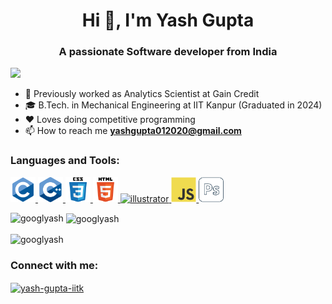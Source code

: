 <h1 align="center">Hi 👋, I'm Yash Gupta</h1>
<h3 align="center">A passionate Software developer from India</h3>

![](https://komarev.com/ghpvc/?username=Googlyash&style=flat&color=green)
- 🔭 Previously worked as Analytics Scientist at Gain Credit
- 🎓 B.Tech. in Mechanical Engineering at IIT Kanpur (Graduated in 2024)
- ❤️ Loves doing competitive programming
- 📫 How to reach me **yashgupta012020@gmail.com**

<h3 align="left">Languages and Tools:</h3>
<p align="left"> <a href="https://www.cprogramming.com/" target="_blank" rel="noreferrer"> <img src="https://raw.githubusercontent.com/devicons/devicon/master/icons/c/c-original.svg" alt="c" width="40" height="40"/> </a> <a href="https://www.w3schools.com/cpp/" target="_blank" rel="noreferrer"> <img src="https://raw.githubusercontent.com/devicons/devicon/master/icons/cplusplus/cplusplus-original.svg" alt="cplusplus" width="40" height="40"/> </a> <a href="https://www.w3schools.com/css/" target="_blank" rel="noreferrer"> <img src="https://raw.githubusercontent.com/devicons/devicon/master/icons/css3/css3-original-wordmark.svg" alt="css3" width="40" height="40"/> </a> <a href="https://www.w3.org/html/" target="_blank" rel="noreferrer"> <img src="https://raw.githubusercontent.com/devicons/devicon/master/icons/html5/html5-original-wordmark.svg" alt="html5" width="40" height="40"/> </a> <a href="https://www.adobe.com/in/products/illustrator.html" target="_blank" rel="noreferrer"> <img src="https://www.vectorlogo.zone/logos/adobe_illustrator/adobe_illustrator-icon.svg" alt="illustrator" width="40" height="40"/> </a> <a href="https://developer.mozilla.org/en-US/docs/Web/JavaScript" target="_blank" rel="noreferrer"> <img src="https://raw.githubusercontent.com/devicons/devicon/master/icons/javascript/javascript-original.svg" alt="javascript" width="40" height="40"/> </a> <a href="https://www.photoshop.com/en" target="_blank" rel="noreferrer"> <img src="https://raw.githubusercontent.com/devicons/devicon/master/icons/photoshop/photoshop-line.svg" alt="photoshop" width="40" height="40"/> </a> </p>

<p><img align="left" src="https://github-readme-stats.vercel.app/api/top-langs?username=googlyash&show_icons=true&locale=en&layout=compact" alt="googlyash" /></p>

<p>&nbsp;<img align="center" src="https://github-readme-stats.vercel.app/api?username=googlyash&show_icons=true&locale=en" alt="googlyash" /></p>

<p><img align="center" src="https://github-readme-streak-stats.herokuapp.com/?user=googlyash&" alt="googlyash" /></p>


<h3 align="left">Connect with me:</h3>
<p align="left">
<a href="https://linkedin.com/in/yash-gupta-iitk" target="blank"><img align="center" src="https://raw.githubusercontent.com/rahuldkjain/github-profile-readme-generator/master/src/images/icons/Social/linked-in-alt.svg" alt="yash-gupta-iitk" height="30" width="40" /></a>
<!-- <a href="https://codeforces.com/profile/greensignal" target="blank"><img align="center" src="https://raw.githubusercontent.com/rahuldkjain/github-profile-readme-generator/master/src/images/icons/Social/codeforces.svg" alt="greensignal" height="30" width="40" /></a>
<a href="https://www.leetcode.com/greensignal" target="blank"><img align="center" src="https://raw.githubusercontent.com/rahuldkjain/github-profile-readme-generator/master/src/images/icons/Social/leet-code.svg" alt="greensignal" height="30" width="40" /></a>
<a href="https://auth.geeksforgeeks.org/user/indianyashg" target="blank"><img align="center" src="https://raw.githubusercontent.com/rahuldkjain/github-profile-readme-generator/master/src/images/icons/Social/geeks-for-geeks.svg" alt="indianyashg" height="30" width="40" /></a>
<a href="https://www.codechef.com/users/greensignal" target="blank"><img align="center" src="https://cdn.jsdelivr.net/npm/simple-icons@3.1.0/icons/codechef.svg" alt="greensignal" height="30" width="40" /></a> -->
<!-- <a href="https://fb.com/yashgupta20iitk" target="blank"><img align="center" src="https://raw.githubusercontent.com/rahuldkjain/github-profile-readme-generator/master/src/images/icons/Social/facebook.svg" alt="yashgupta20iitk" height="30" width="40" /></a> -->
<!-- <a href="https://instagram.com/yashguptaa007" target="blank"><img align="center" src="https://raw.githubusercontent.com/rahuldkjain/github-profile-readme-generator/master/src/images/icons/Social/instagram.svg" alt="yashguptaa007" height="30" width="40" /></a> -->
</p>


<!--- - 👋 Hi, I’m Yash Gupta, a final year student in Mechanical Engineering, IIT Kanpur.
- 🌱 I’m currently learning DSA,FullStackWebDev.
- 📫 How to reach me- indianyashg@gmail.com, yashgupta20@iitk.ac.in. --->
<!---- 💞️ I’m looking to collaborate on ...
- 👀 I’m interested in ...


Googlyash/Googlyash is a ✨ special ✨ repository because its `README.md` (this file) appears on your GitHub profile.
You can click the Preview link to take a look at your changes.
--->
